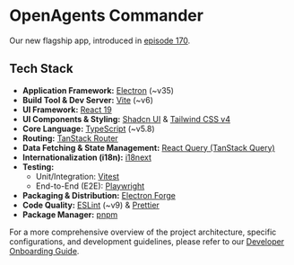# OpenAgents Commander

Our new flagship app, introduced in [episode 170](https://x.com/OpenAgentsInc/status/1919797578452869267).

## Tech Stack

*   **Application Framework:** [Electron](https://www.electronjs.org) (~v35)
*   **Build Tool & Dev Server:** [Vite](https://vitejs.dev) (~v6)
*   **UI Framework:** [React 19](https://reactjs.org)
*   **UI Components & Styling:** [Shadcn UI](https://ui.shadcn.com) & [Tailwind CSS v4](https://tailwindcss.com)
*   **Core Language:** [TypeScript](https://www.typescriptlang.org) (~v5.8)
*   **Routing:** [TanStack Router](https://tanstack.com/router)
*   **Data Fetching & State Management:** [React Query (TanStack Query)](https://tanstack.com/query/latest)
*   **Internationalization (i18n):** [i18next](https://www.i18next.com)
*   **Testing:**
    *   Unit/Integration: [Vitest](https://vitest.dev)
    *   End-to-End (E2E): [Playwright](https://playwright.dev)
*   **Packaging & Distribution:** [Electron Forge](https://www.electronforge.io)
*   **Code Quality:** [ESLint](https://eslint.org) (~v9) & [Prettier](https://prettier.io)
*   **Package Manager:** [pnpm](https://pnpm.io/)

For a more comprehensive overview of the project architecture, specific configurations, and development guidelines, please refer to our [Developer Onboarding Guide](./docs/AGENTS.md).
